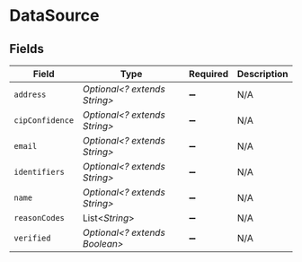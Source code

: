 # DataSource


## Fields

| Field                         | Type                          | Required                      | Description                   |
| ----------------------------- | ----------------------------- | ----------------------------- | ----------------------------- |
| `address`                     | *Optional<? extends String>*  | :heavy_minus_sign:            | N/A                           |
| `cipConfidence`               | *Optional<? extends String>*  | :heavy_minus_sign:            | N/A                           |
| `email`                       | *Optional<? extends String>*  | :heavy_minus_sign:            | N/A                           |
| `identifiers`                 | *Optional<? extends String>*  | :heavy_minus_sign:            | N/A                           |
| `name`                        | *Optional<? extends String>*  | :heavy_minus_sign:            | N/A                           |
| `reasonCodes`                 | List<*String*>                | :heavy_minus_sign:            | N/A                           |
| `verified`                    | *Optional<? extends Boolean>* | :heavy_minus_sign:            | N/A                           |
